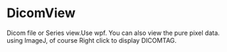 # DicomView
Dicom file or Series view.Use wpf. You can also view the pure pixel data. using ImageJ, of course
Right click to display DICOMTAG.
